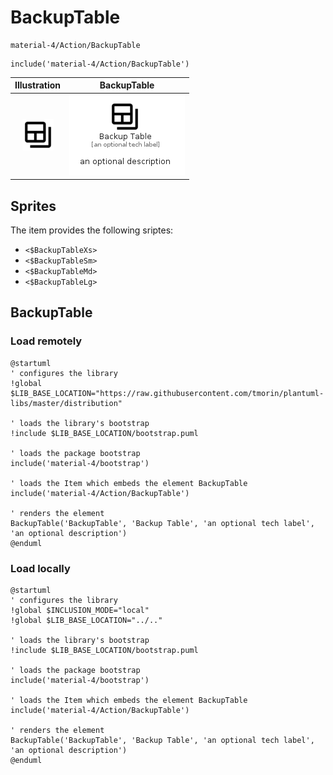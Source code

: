 # BackupTable


```text
material-4/Action/BackupTable
```

```text
include('material-4/Action/BackupTable')
```



| Illustration | BackupTable |
| :---: | :---: |
| ![illustration for Illustration](../../material-4/Action/BackupTable.png) | ![illustration for BackupTable](../../material-4/Action/BackupTable.Local.png) |



## Sprites
The item provides the following sriptes:

- `<$BackupTableXs>`
- `<$BackupTableSm>`
- `<$BackupTableMd>`
- `<$BackupTableLg>`





## BackupTable

### Load remotely
```plantuml
@startuml
' configures the library
!global $LIB_BASE_LOCATION="https://raw.githubusercontent.com/tmorin/plantuml-libs/master/distribution"

' loads the library's bootstrap
!include $LIB_BASE_LOCATION/bootstrap.puml

' loads the package bootstrap
include('material-4/bootstrap')

' loads the Item which embeds the element BackupTable
include('material-4/Action/BackupTable')

' renders the element
BackupTable('BackupTable', 'Backup Table', 'an optional tech label', 'an optional description')
@enduml
```

### Load locally
```plantuml
@startuml
' configures the library
!global $INCLUSION_MODE="local"
!global $LIB_BASE_LOCATION="../.."

' loads the library's bootstrap
!include $LIB_BASE_LOCATION/bootstrap.puml

' loads the package bootstrap
include('material-4/bootstrap')

' loads the Item which embeds the element BackupTable
include('material-4/Action/BackupTable')

' renders the element
BackupTable('BackupTable', 'Backup Table', 'an optional tech label', 'an optional description')
@enduml
```

